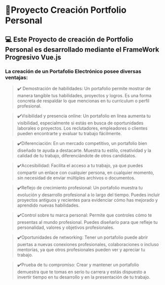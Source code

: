 # 📂Proyecto Creación Portfolio Personal  
## 💻 Este Proyecto de creación de Portfolio Personal es desarrollado mediante el FrameWork Progresivo Vue.js

### La creación de un Portafolio Electrónico posee diversas ventajas:

> ✔️ Demostración de habilidades: Un portafolio permite mostrar de manera tangible tus habilidades, proyectos y logros. Es una forma concreta de respaldar lo que mencionas en tu currículum o perfil profesional.

> ✔️Visibilidad y presencia online: Un portafolio en línea aumenta tu visibilidad, especialmente si estás en busca de oportunidades laborales o proyectos. Los reclutadores, empleadores o clientes pueden encontrarte y evaluar tu trabajo fácilmente.

> ✔️Diferenciación: En un mercado competitivo, un portafolio bien diseñado te ayuda a destacarte. Muestra tu estilo, creatividad y la calidad de tu trabajo, diferenciándote de otros candidatos.

> ✔️Accesibilidad: Facilita el acceso a tu trabajo, ya que puedes compartir un enlace con cualquier persona, en cualquier momento, sin necesidad de enviar múltiples archivos o documentos.

> ✔️Reflejo de crecimiento profesional: Un portafolio muestra tu evolución y desarrollo profesional a lo largo del tiempo. Puedes incluir proyectos antiguos y recientes para evidenciar cómo has mejorado y aprendido nuevas habilidades.

> ✔️Control sobre tu marca personal: Permite que controles cómo te presentas al mundo profesional. Puedes diseñarlo para que refleje tu personalidad, valores y objetivos profesionales.

> ✔️Oportunidades de networking: Tener un portafolio puede abrir puertas a nuevas conexiones profesionales, colaboraciones o incluso mentorías, ya que otros profesionales pueden ver y apreciar tu trabajo.

> ✔️Prueba de tu compromiso: Crear y mantener un portafolio demuestra que te tomas en serio tu carrera y estás dispuesto a invertir tiempo en tu desarrollo y en la presentación de tu trabajo.
